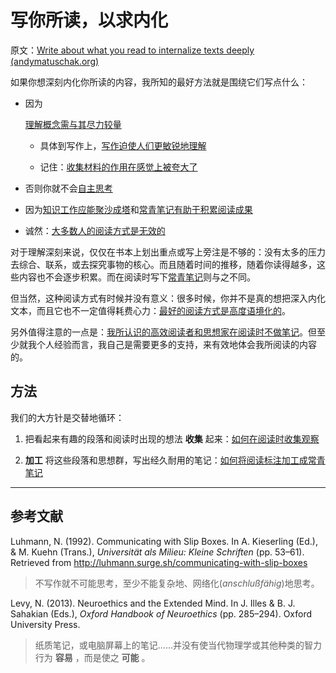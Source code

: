 # 写你所读，以求内化

原文：[Write about what you read to internalize texts deeply (andymatuschak.org)](https://notes.andymatuschak.org/zg3fYweZpbHeBTpcYke5mF4ZfrJutYcQEtFo)

如果你想深刻内化你所读的内容，我所知的最好方法就是围绕它们写点什么：

- 因为

    [理解概念需与其尽力较量](https://notes.andymatuschak.org/zX1WtJ4ouE8sjN1NgWHsGVg8ZnVfp5Kz74Vs)

    - 具体到写作上，[写作迫使人们更敏锐地理解](https://notes.andymatuschak.org/z8q1K5a8i95qARkpFwS45qqtQzM8th82TkeUg)

    - 记住：[收集材料的作用在感觉上被夸大了](https://notes.andymatuschak.org/z8QSUyNdq3CMK79KSnCW7QTR1MPHEFi4Q2LY8)

- 否则你就不会[自主思考](https://notes.andymatuschak.org/z4enRPbLXdD8X8hCfVjaRkcGkronvhcfrgSQw)

- 因为[知识工作应能聚沙成塔](https://notes.andymatuschak.org/z6UDDkom8Aifg6mLdjT1sPtbMBweCmpyTwmJT)和[常青笔记有助于积累阅读成果](https://notes.andymatuschak.org/z6M8kex6kDF2FT6MWqAMDQddsqUr8sphLmyy1)

- 诚然：[大多数人的阅读方式是无效的](https://notes.andymatuschak.org/z432siNjuY9G8bTsnSugyHPB1YoZWgup6eMB3)

对于理解深刻来说，仅仅在书本上划出重点或写上旁注是不够的：没有太多的压力去综合、联系，或去探究事物的核心。而且随着时间的推移，随着你读得越多，这些内容也不会逐步积累。而在阅读时写下[常青笔记](https://notes.andymatuschak.org/z4SDCZQeRo4xFEQ8H4qrSqd68ucpgE6LU155C)则与之不同。

但当然，这种阅读方式有时候并没有意义：很多时候，你并不是真的想把深入内化文本，而且它也不一定值得耗费心力：[最好的阅读方式是高度语境化的](https://notes.andymatuschak.org/z6e3AFda6oSsusEmf8vWevMaNLggQ9bCEgFkf)。

另外值得注意的一点是：[我所认识的高效阅读者和思想家在阅读时不做笔记](https://notes.andymatuschak.org/z6GNVv6RyFDewy11ZgXzce8agWxSLwJ6Ub5Rw)。但至少就我个人经验而言，我自己是需要更多的支持，来有效地体会我所阅读的内容的。

## 方法

我们的大方针是交替地循环：

1. 把看起来有趣的段落和阅读时出现的想法 **收集** 起来：[如何在阅读时收集观察](https://notes.andymatuschak.org/z71FeBJGqZdyA78UNTwXCWcMGUVCWk1XsLvPS)

2. **加工** 将这些段落和思想群，写出经久耐用的笔记：[如何将阅读标注加工成常青笔记](https://notes.andymatuschak.org/z2PJ51tCXuPFxnfFVUxxgwjvZ1geu4YnYm7hK)

------

## 参考文献

Luhmann, N. (1992). Communicating with Slip Boxes. In A. Kieserling (Ed.), & M. Kuehn (Trans.), *Universität als Milieu: Kleine Schriften* (pp. 53–61). Retrieved from http://luhmann.surge.sh/communicating-with-slip-boxes

> 不写作就不可能思考，至少不能复杂地、网络化(*anschlußfähig*)地思考。

Levy, N. (2013). Neuroethics and the Extended Mind. In J. Illes & B. J. Sahakian (Eds.), *Oxford Handbook of Neuroethics* (pp. 285–294). Oxford University Press.

> 纸质笔记，或电脑屏幕上的笔记......并没有使当代物理学或其他种类的智力行为 **容易** ，而是使之 **可能** 。